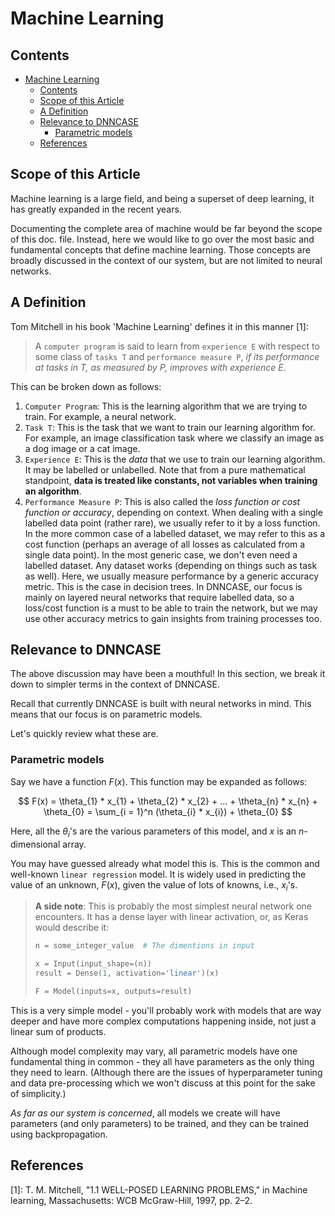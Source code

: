 # Machine Learning

## Contents

- [Machine Learning](#machine-learning)
  - [Contents](#contents)
  - [Scope of this Article](#scope-of-this-article)
  - [A Definition](#a-definition)
  - [Relevance to DNNCASE](#relevance-to-dnncase)
    - [Parametric models](#parametric-models)
  - [References](#references)

## Scope of this Article

Machine learning is a large field, and being a superset of deep learning, it has greatly expanded in the recent years.

Documenting the complete area of machine would be far beyond the scope of this doc. file. Instead, here we would like to go over the most basic and fundamental concepts that define machine learning. Those concepts are broadly discussed in the context of our system, but are not limited to neural networks.

## A Definition

Tom Mitchell in his book 'Machine Learning' defines it in this manner [1]:

> A `computer program` is said to learn from `experience E` with respect to some class of `tasks T` and `performance measure P`, _if its performance at tasks in T, as measured by P, improves with experience E_.

This can be broken down as follows:

1. `Computer Program`: This is the learning algorithm that we are trying to train. For example, a neural network.
2. `Task T`: This is the task that we want to train our learning algorithm for. For example, an image classification task where we classify an image as a dog image or a cat image.
3. `Experience E`: This is the _data_ that we use to train our learning algorithm. It may be labelled or unlabelled. Note that from a pure mathematical standpoint, **data is treated like constants, not variables when training an algorithm**.
4. `Performance Measure P`: This is also called the _loss function or cost function or accuracy_, depending on context. When dealing with a single labelled data point (rather rare), we usually refer to it by a loss function. In the more common case of a labelled dataset, we may refer to this as a cost function (perhaps an average of all losses as calculated from a single data point). In the most generic case, we don't even need a labelled dataset. Any dataset works (depending on things such as task as well). Here, we usually measure performance by a generic accuracy metric. This is the case in decision trees. In DNNCASE, our focus is mainly on layered neural networks that require labelled data, so a loss/cost function is a must to be able to train the network, but we may use other accuracy metrics to gain insights from training processes too.

## Relevance to DNNCASE

The above discussion may have been a mouthful! In this section, we break it down to simpler terms in the context of DNNCASE.

Recall that currently DNNCASE is built with neural networks in mind. This means that our focus is on parametric models.

Let's quickly review what these are.

### Parametric models

Say we have a function $F(x)$. This function may be expanded as follows:

$$
F(x) = \theta_{1} * x_{1} + \theta_{2} * x_{2} + ... + \theta_{n} * x_{n} + \theta_{0}
     = \sum_{i = 1}^n (\theta_{i} * x_{i}) + \theta_{0}
$$

Here, all the $\theta_{i}$'s are the various parameters of this model, and $x$ is an $n$-dimensional array.

You may have guessed already what model this is. This is the common and well-known `linear regression` model. It is widely used in predicting the value of an unknown, $F(x)$, given the value of lots of knowns, i.e., $x_{i}$'s.

> **A side note**: This is probably the most simplest neural network one encounters. It has a dense layer with linear activation, or, as Keras would describe it:
>
> ```py
> n = some_integer_value  # The dimentions in input
>
> x = Input(input_shape=(n))
> result = Dense(1, activation='linear')(x)
>
> F = Model(inputs=x, outputs=result)
> ```

This is a very simple model - you'll probably work with models that are way deeper and have more complex computations happening inside, not just a linear sum of products.

Although model complexity may vary, all parametric models have one fundamental thing in common - they all have parameters as the only thing they need to learn. (Although there are the issues of hyperparameter tuning and data pre-processing which we won't discuss at this point for the sake of simplicity.)

_As far as our system is concerned_, all models we create will have parameters (and only parameters) to be trained, and they can be trained using backpropagation.

## References

[1]: T. M. Mitchell, "1.1 WELL-POSED LEARNING PROBLEMS," in Machine learning, Massachusetts: WCB McGraw-Hill, 1997, pp. 2–2.

